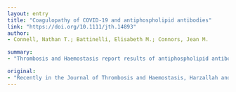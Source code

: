 ```yaml
---
layout: entry
title: "Coagulopathy of COVID-19 and antiphospholipid antibodies"
link: "https://doi.org/10.1111/jth.14893"
author:
- Connell, Nathan T.; Battinelli, Elisabeth M.; Connors, Jean M.

summary:
- "Thrombosis and Haemostasis report results of antiphospholipid antibody testing in a series of 56 patients with confirmed or suspected SARS-CoV-2 infection. Twenty-five patients were found to be positive for lupus anticoagulants. Five patients had either anticardiolipin or anti??2-glycoprotein I antibodies."

original:
- "Recently in the Journal of Thrombosis and Haemostasis, Harzallah and colleagues report the results of antiphospholipid antibody testing in a series of 56 patients with confirmed or suspected SARS-CoV-2 infection.[1] Twenty-five patients were found to be positive for lupus anticoagulants, while five patients had either anticardiolipin or anti??2-glycoprotein I antibodies. The isotypes for the anticardiolipin and anti??2-glycoprotein I antibodies were reportedly IgG and IgM, although specific antibody titers and details of which were found in combination with a lupus anticoagulant in three overlap patients were not reported."
---
```


